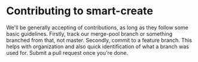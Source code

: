 Contributing to smart-create
============================

We'll be generally accepting of contributions, as long as they follow some basic guidelines.
Firstly, track our merge-pool branch or something branched from that, not master.
Secondly, commit to a feature branch.
This helps with organization and also quick identification of what a branch was used for.
Submit a pull request once you're done.
